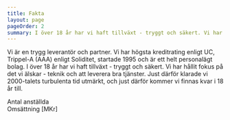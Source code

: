 ```yaml
---
title: Fakta
layout: page
pageOrder: 2
summary: I över 18 år har vi haft tillväxt - tryggt och säkert. Vi har hållit fokus på det vi älskar - teknik och att leverera bra tjänster. 
---
```


Vi är en trygg leverantör och partner. Vi har högsta kreditrating enligt UC, Trippel-A (AAA) enligt Soliditet, startade 1995 och är ett helt personalägt bolag. I över 18 år har vi haft tillväxt - tryggt och säkert. Vi har hållit fokus på det vi älskar - teknik och att leverera bra tjänster. Just därför klarade vi 2000-talets turbulenta tid utmärkt, och just därför kommer vi finnas kvar i 18 år till.


  
<canvas id="financialNumbers" width=840 height=300></canvas>

<div class="legend">
	<div class="employees">
    	<div class="box"></div>
      	<span class="text"> Antal anställda</span>
 	</div>
	<div class="turnover">
    	<div class="box"></div>
      	<span class="text"> Omsättning [MKr]</span>
 	</div>
</div>